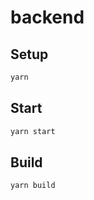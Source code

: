 # backend

## Setup

```sh
yarn
```

## Start

```sh
yarn start
```

## Build

```sh
yarn build
```
